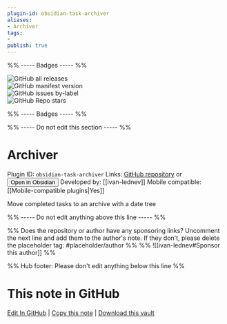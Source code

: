 ```yaml
---
plugin-id: obsidian-task-archiver
aliases:
- Archiver
tags: 
- 
publish: true
---
```


%% ----- Badges ----- %%

![GitHub all releases](https://img.shields.io/github/downloads/ivan-lednev/obsidian-task-archiver/total?color=573E7A&logo=github&style=for-the-badge)   
![GitHub manifest version](https://img.shields.io/github/manifest-json/v/ivan-lednev/obsidian-task-archiver?color=573E7A&logo=github&style=for-the-badge)   
![GitHub issues by-label](https://img.shields.io/github/issues/ivan-lednev/obsidian-task-archiver/help%20wanted?color=573E7A&logo=github&style=for-the-badge)   
![GitHub Repo stars](https://img.shields.io/github/stars/ivan-lednev/obsidian-task-archiver?color=573E7A&logo=github&style=for-the-badge)

%% ----- Badges ----- %%

%% ----- Do not edit this section ----- %%

# Archiver

Plugin ID: `obsidian-task-archiver`
Links: [GitHub repository](https://github.com/ivan-lednev/obsidian-task-archiver) or [<button id=HH>Open in Obsidian</button>](obsidian://goto-plugin?id=obsidian-task-archiver)
Developed by: [[ivan-lednev]]
Mobile compatible: [[Mobile-compatible plugins|Yes]]

Move completed tasks to an archive with a date tree

%% ----- Do not edit anything above this line ----- %% 

%% Does the repository or author have any sponsoring links? Uncomment the next line and add them to the author's note. If they don't, please delete the placeholder tag: #placeholder/author %%
%% ![[ivan-lednev#Sponsor this author]] %%

%% Hub footer: Please don't edit anything below this line %%

# This note in GitHub

<span class="git-footer">[Edit In GitHub](https://github.dev/obsidian-community/obsidian-hub/blob/main/02%20-%20Community%20Expansions/02.05%20All%20Community%20Expansions/Plugins/obsidian-task-archiver.md "git-hub-edit-note") | [Copy this note](https://raw.githubusercontent.com/obsidian-community/obsidian-hub/main/02%20-%20Community%20Expansions/02.05%20All%20Community%20Expansions/Plugins/obsidian-task-archiver.md "git-hub-copy-note") | [Download this vault](https://github.com/obsidian-community/obsidian-hub/archive/refs/heads/main.zip "git-hub-download-vault") </span>
